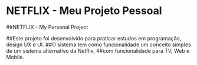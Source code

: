 # NETFLIX - Meu Projeto Pessoal
##NETFLIX - My Personal Project

##Este projeto foi desenvolvido para praticar estudos em programação, design UX e UI.
##O sistema tem como funcionalidade um conceito simples de um sistema alternativo da Netflix,
##com funcionalidade para TV, Web e Mobile.
